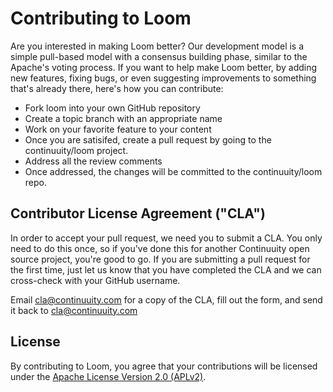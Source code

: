 # Contributing to Loom

Are you interested in making Loom better? Our development model is a simple pull-based model with a consensus building phase, similar to the Apache's voting process. If you want to help make Loom better, by adding new features, fixing bugs, or even suggesting improvements to something that's already there, here's how you can contribute:

 * Fork loom into your own GitHub repository
 * Create a topic branch with an appropriate name
 * Work on your favorite feature to your content
 * Once you are satisifed, create a pull request by going to the continuuity/loom project.
 * Address all the review comments
 * Once addressed, the changes will be committed to the continuuity/loom repo.

## Contributor License Agreement ("CLA")
In order to accept your pull request, we need you to submit a CLA. You only need to do this once, so if you've done this for another Continuuity open source project, you're good to go. If you are submitting a pull request for the first time, just let us know that you have completed the CLA and we can cross-check with your GitHub username. 

Email cla@continuuity.com for a copy of the CLA, fill out the form, and send it back to cla@continuuity.com

## License

By contributing to Loom, you agree that your contributions will be licensed under the [Apache License Version 2.0 (APLv2)](LICENSE).

